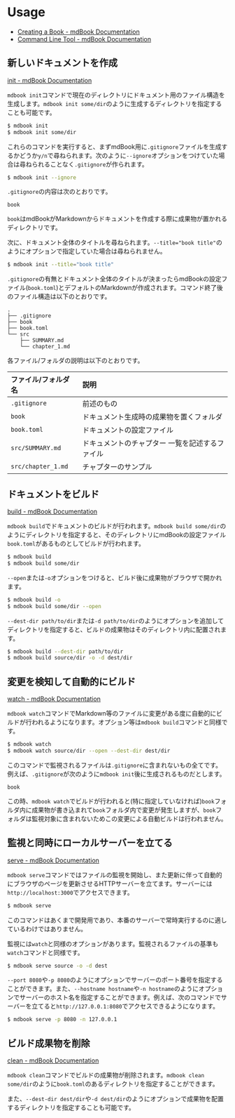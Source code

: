 # Usage

- [Creating a Book - mdBook Documentation](https://rust-lang.github.io/mdBook/guide/creating.html)
- [Command Line Tool - mdBook Documentation](https://rust-lang.github.io/mdBook/cli/index.html)

## 新しいドキュメントを作成

[init - mdBook Documentation](https://rust-lang.github.io/mdBook/cli/init.html)

`mdbook init`コマンドで現在のディレクトリにドキュメント用のファイル構造を生成します。`mdbook init some/dir`のように生成するディレクトリを指定することも可能です。

```bash
$ mdbook init
$ mdbook init some/dir
```

これらのコマンドを実行すると、まずmdBook用に`.gitignore`ファイルを生成するかどうか`y/n`で尋ねられます。次のように`--ignore`オプションをつけていた場合は尋ねられることなく`.gitignore`が作られます。

```bash
$ mdbook init --ignore
```

`.gitignore`の内容は次のとおりです。

```
book
```

`book`はmdBookがMarkdownからドキュメントを作成する際に成果物が置かれるディレクトリです。

次に、ドキュメント全体のタイトルを尋ねられます。`--title="book title"`のようにオプションで指定していた場合は尋ねられません。

```bash
$ mdbook init --title="book title"
```

`.gitignore`の有無とドキュメント全体のタイトルが決まったらmdBookの設定ファイル(`book.toml`)とデフォルトのMarkdownが作成されます。コマンド終了後のファイル構造は以下のとおりです。

```
.
├── .gitignore
├── book
├── book.toml
└── src
    ├── SUMMARY.md
    └── chapter_1.md
```

各ファイル/フォルダの説明は以下のとおりです。

ファイル/フォルダ名 | 説明
:-- | :--
`.gitignore` | 前述のもの
`book` | ドキュメント生成時の成果物を置くフォルダ
`book.toml` | ドキュメントの設定ファイル
`src/SUMMARY.md` | ドキュメントのチャプター 一覧を記述するファイル
`src/chapter_1.md` | チャプターのサンプル

## ドキュメントをビルド

[build - mdBook Documentation](https://rust-lang.github.io/mdBook/cli/build.html)

`mdbook build`でドキュメントのビルドが行われます。`mdbook build some/dir`のようにディレクトリを指定すると、そのディレクトリにmdBookの設定ファイル`book.toml`があるものとしてビルドが行われます。

```bash
$ mdbook build
$ mdbook build some/dir
```

`--open`または`-o`オプションをつけると、ビルド後に成果物がブラウザで開かれます。

```bash
$ mdbook build -o
$ mdbook build some/dir --open
```

`--dest-dir path/to/dir`または`-d path/to/dir`のようにオプションを追加してディレクトリを指定すると、ビルドの成果物はそのディレクトリ内に配置されます。

```bash
$ mdbook build --dest-dir path/to/dir
$ mdbook build source/dir -o -d dest/dir
```

## 変更を検知して自動的にビルド

[watch - mdBook Documentation](https://rust-lang.github.io/mdBook/cli/watch.html)

`mdbook watch`コマンドでMarkdown等のファイルに変更がある度に自動的にビルドが行われるようになります。オプション等は`mdbook build`コマンドと同様です。

```bash
$ mdbook watch
$ mdbook watch source/dir --open --dest-dir dest/dir
```

このコマンドで監視されるファイルは`.gitignore`に含まれないもの全てです。例えば、`.gitignore`が次のように`mdbook init`後に生成されるものだとします。

```
book
```

この時、`mdbook watch`でビルドが行われると(特に指定していなければ)`book`フォルダ内に成果物が書き込まれて`book`フォルダ内で変更が発生しますが、`book`フォルダは監視対象に含まれないためこの変更による自動ビルドは行われません。

## 監視と同時にローカルサーバーを立てる

[serve - mdBook Documentation](https://rust-lang.github.io/mdBook/cli/serve.html)

`mdbook serve`コマンドではファイルの監視を開始し、また更新に伴って自動的にブラウザのページを更新させるHTTPサーバーを立てます。サーバーには`http://localhost:3000`でアクセスできます。

```bash
$ mdbook serve
```

このコマンドはあくまで開発用であり、本番のサーバーで常時実行するのに適しているわけではありません。

監視には`watch`と同様のオプションがあります。監視されるファイルの基準も`watch`コマンドと同様です。

```bash
$ mdbook serve source -o -d dest
```

`--port 8080`や`-p 8080`のようにオプションでサーバーのポート番号を指定することができます。また、`--hostname hostname`や`-n hostname`のようにオプションでサーバーのホスト名を指定することができます。例えば、次のコマンドでサーバーを立てると`http://127.0.0.1:8080`でアクセスできるようになります。

```bash
$ mdbook serve -p 8080 -n 127.0.0.1
```

## ビルド成果物を削除

[clean - mdBook Documentation](https://rust-lang.github.io/mdBook/cli/clean.html)

`mdbook clean`コマンドでビルドの成果物が削除されます。`mdbook clean some/dir`のように`book.toml`のあるディレクトリを指定することができます。

また、`--dest-dir dest/dir`や`-d dest/dir`のようにオプションで成果物を配置するディレクトリを指定することも可能です。
